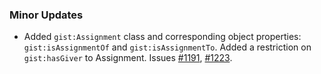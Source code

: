 ### Minor Updates

- Added `gist:Assignment` class and corresponding object properties: `gist:isAssignmentOf` and `gist:isAssignmentTo`. Added a restriction on `gist:hasGiver` to Assignment. Issues [#1191](https://github.com/semanticarts/gist/issues/1191), [#1223](https://github.com/semanticarts/gist/issues/1223).
